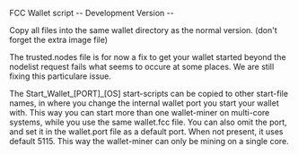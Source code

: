 FCC Wallet script
-- Development Version --

Copy all files into the same wallet directory as the normal version. (don't forget the extra image file)


The trusted.nodes file is for now a fix to get your wallet started beyond the nodelist request fails what seems to occure at some places. We are still fixing this particulare issue.


The Start_Wallet_[PORT]_[OS] start-scripts can be copied to other start-file names, in where you change the internal wallet port you start your wallet with. This way you can start more than one wallet-miner on multi-core systems, while you use the same wallet.fcc file. You can also omit the port, and set it in the wallet.port file as a default port. When not present, it uses default 5115. This way the wallet-miner can only be mining on a single core.
